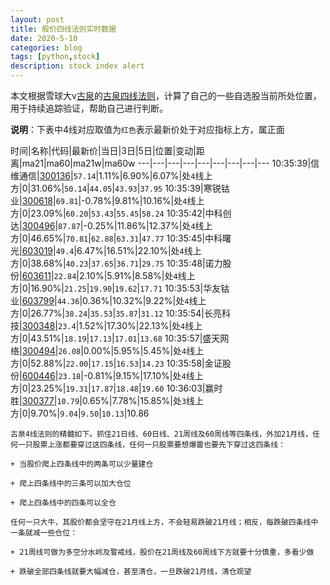 ```yaml
---
layout: post
title: 股价四线法则实时数据
date: 2020-5-10
categories: blog
tags: [python,stock]
description: stock index alert
---
```



本文根据雪球大v[古泉](https://xueqiu.com/u/7148646888)的[古泉四线法则](https://xueqiu.com/7148646888/130498192)，计算了自己的一些自选股当前所处位置，用于持续追踪验证，帮助自己进行判断。

**说明**：下表中4线对应取值为`红色`表示最新价处于对应指标上方，属正面

时间|名称|代码|最新价|当日|3日|5日|位置|变动|距离|ma21|ma60|ma21w|ma60w
---|---|---|---|---|---|---|---|---
10:35:39|信维通信|[300136](https://xueqiu.com/S/SZ300136)|`57.14`|1.11%|6.90%|6.07%|处`4`线上方|0|31.06%|`50.14`|`44.05`|`43.93`|`37.95`
10:35:39|寒锐钴业|[300618](https://xueqiu.com/S/SZ300618)|`69.81`|-0.78%|9.81%|10.16%|处`4`线上方|0|23.09%|`60.20`|`53.43`|`55.45`|`58.24`
10:35:42|中科创达|[300496](https://xueqiu.com/S/SZ300496)|`87.87`|-0.25%|11.86%|12.37%|处`4`线上方|0|46.65%|`70.81`|`62.88`|`63.31`|`47.77`
10:35:45|中科曙光|[603019](https://xueqiu.com/S/SH603019)|`49.4`|6.47%|16.51%|22.10%|处`4`线上方|0|38.68%|`40.23`|`37.65`|`36.71`|`29.75`
10:35:48|诺力股份|[603611](https://xueqiu.com/S/SH603611)|`22.84`|2.10%|5.91%|8.58%|处`4`线上方|0|16.90%|`21.25`|`19.90`|`19.62`|`17.71`
10:35:53|华友钴业|[603799](https://xueqiu.com/S/SH603799)|`44.36`|0.36%|10.32%|9.22%|处`4`线上方|0|26.77%|`38.24`|`35.53`|`35.87`|`31.12`
10:35:54|长亮科技|[300348](https://xueqiu.com/S/SZ300348)|`23.4`|1.52%|17.30%|22.13%|处`4`线上方|0|43.51%|`18.19`|`17.13`|`17.01`|`13.68`
10:35:57|盛天网络|[300494](https://xueqiu.com/S/SZ300494)|`26.08`|0.00%|5.95%|5.45%|处`4`线上方|0|52.88%|`22.00`|`17.15`|`16.53`|`14.23`
10:35:58|金证股份|[600446](https://xueqiu.com/S/SH600446)|`23.18`|-0.81%|9.15%|17.10%|处`4`线上方|0|23.25%|`19.31`|`17.87`|`18.48`|`19.60`
10:36:03|赢时胜|[300377](https://xueqiu.com/S/SZ300377)|`10.79`|0.65%|7.78%|15.85%|处`3`线上方|0|9.70%|`9.04`|`9.50`|`10.13`|10.86

```
古泉4线法则的精髓如下。抓住21日线、60日线、21周线及60周线等四条线，外加21月线，任何一只股票上涨都要穿过这四条线，任何一只股票要想爆雷也要先下穿过这四条线：

+ 当股价爬上四条线中的两条可以少量建仓

+ 爬上四条线中的三条可以加大仓位

+ 爬上四条线中的四条可以全仓

任何一只大牛，其股价都会坚守在21月线上方，不会轻易跌破21月线；相反，每跌破四条线中一条就减一些仓位：

+ 21周线可做为多空分水岭及警戒线，股价在21周线及60周线下方就要十分慎重，多看少做

+ 跌破全部四条线就要大幅减仓，甚至清仓，一旦跌破21月线，清仓观望
```